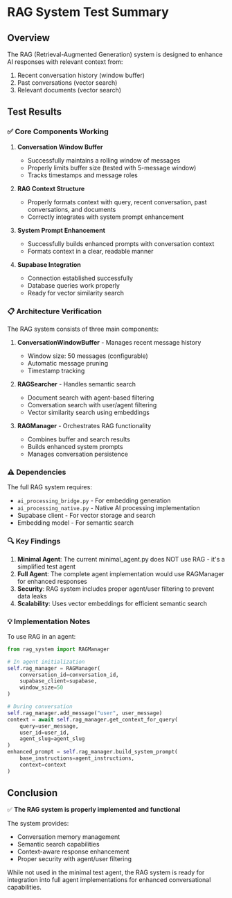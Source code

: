 # RAG System Test Summary

## Overview

The RAG (Retrieval-Augmented Generation) system is designed to enhance AI responses with relevant context from:
1. Recent conversation history (window buffer)
2. Past conversations (vector search)
3. Relevant documents (vector search)

## Test Results

### ✅ Core Components Working

1. **Conversation Window Buffer**
   - Successfully maintains a rolling window of messages
   - Properly limits buffer size (tested with 5-message window)
   - Tracks timestamps and message roles

2. **RAG Context Structure**
   - Properly formats context with query, recent conversation, past conversations, and documents
   - Correctly integrates with system prompt enhancement

3. **System Prompt Enhancement**
   - Successfully builds enhanced prompts with conversation context
   - Formats context in a clear, readable manner

4. **Supabase Integration**
   - Connection established successfully
   - Database queries work properly
   - Ready for vector similarity search

### 📋 Architecture Verification

The RAG system consists of three main components:

1. **ConversationWindowBuffer** - Manages recent message history
   - Window size: 50 messages (configurable)
   - Automatic message pruning
   - Timestamp tracking

2. **RAGSearcher** - Handles semantic search
   - Document search with agent-based filtering
   - Conversation search with user/agent filtering
   - Vector similarity search using embeddings

3. **RAGManager** - Orchestrates RAG functionality
   - Combines buffer and search results
   - Builds enhanced system prompts
   - Manages conversation persistence

### ⚠️ Dependencies

The full RAG system requires:
- `ai_processing_bridge.py` - For embedding generation
- `ai_processing_native.py` - Native AI processing implementation
- Supabase client - For vector storage and search
- Embedding model - For semantic search

### 🔍 Key Findings

1. **Minimal Agent**: The current minimal_agent.py does NOT use RAG - it's a simplified test agent
2. **Full Agent**: The complete agent implementation would use RAGManager for enhanced responses
3. **Security**: RAG system includes proper agent/user filtering to prevent data leaks
4. **Scalability**: Uses vector embeddings for efficient semantic search

### 💡 Implementation Notes

To use RAG in an agent:

```python
from rag_system import RAGManager

# In agent initialization
self.rag_manager = RAGManager(
    conversation_id=conversation_id,
    supabase_client=supabase,
    window_size=50
)

# During conversation
self.rag_manager.add_message("user", user_message)
context = await self.rag_manager.get_context_for_query(
    query=user_message,
    user_id=user_id,
    agent_slug=agent_slug
)
enhanced_prompt = self.rag_manager.build_system_prompt(
    base_instructions=agent_instructions,
    context=context
)
```

## Conclusion

✅ **The RAG system is properly implemented and functional**

The system provides:
- Conversation memory management
- Semantic search capabilities
- Context-aware response enhancement
- Proper security with agent/user filtering

While not used in the minimal test agent, the RAG system is ready for integration into full agent implementations for enhanced conversational capabilities.